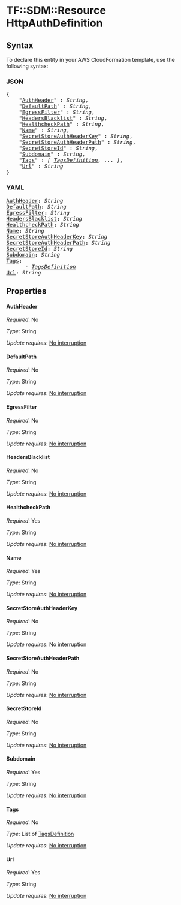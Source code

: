 # TF::SDM::Resource HttpAuthDefinition

## Syntax

To declare this entity in your AWS CloudFormation template, use the following syntax:

### JSON

<pre>
{
    "<a href="#authheader" title="AuthHeader">AuthHeader</a>" : <i>String</i>,
    "<a href="#defaultpath" title="DefaultPath">DefaultPath</a>" : <i>String</i>,
    "<a href="#egressfilter" title="EgressFilter">EgressFilter</a>" : <i>String</i>,
    "<a href="#headersblacklist" title="HeadersBlacklist">HeadersBlacklist</a>" : <i>String</i>,
    "<a href="#healthcheckpath" title="HealthcheckPath">HealthcheckPath</a>" : <i>String</i>,
    "<a href="#name" title="Name">Name</a>" : <i>String</i>,
    "<a href="#secretstoreauthheaderkey" title="SecretStoreAuthHeaderKey">SecretStoreAuthHeaderKey</a>" : <i>String</i>,
    "<a href="#secretstoreauthheaderpath" title="SecretStoreAuthHeaderPath">SecretStoreAuthHeaderPath</a>" : <i>String</i>,
    "<a href="#secretstoreid" title="SecretStoreId">SecretStoreId</a>" : <i>String</i>,
    "<a href="#subdomain" title="Subdomain">Subdomain</a>" : <i>String</i>,
    "<a href="#tags" title="Tags">Tags</a>" : <i>[ <a href="tagsdefinition.md">TagsDefinition</a>, ... ]</i>,
    "<a href="#url" title="Url">Url</a>" : <i>String</i>
}
</pre>

### YAML

<pre>
<a href="#authheader" title="AuthHeader">AuthHeader</a>: <i>String</i>
<a href="#defaultpath" title="DefaultPath">DefaultPath</a>: <i>String</i>
<a href="#egressfilter" title="EgressFilter">EgressFilter</a>: <i>String</i>
<a href="#headersblacklist" title="HeadersBlacklist">HeadersBlacklist</a>: <i>String</i>
<a href="#healthcheckpath" title="HealthcheckPath">HealthcheckPath</a>: <i>String</i>
<a href="#name" title="Name">Name</a>: <i>String</i>
<a href="#secretstoreauthheaderkey" title="SecretStoreAuthHeaderKey">SecretStoreAuthHeaderKey</a>: <i>String</i>
<a href="#secretstoreauthheaderpath" title="SecretStoreAuthHeaderPath">SecretStoreAuthHeaderPath</a>: <i>String</i>
<a href="#secretstoreid" title="SecretStoreId">SecretStoreId</a>: <i>String</i>
<a href="#subdomain" title="Subdomain">Subdomain</a>: <i>String</i>
<a href="#tags" title="Tags">Tags</a>: <i>
      - <a href="tagsdefinition.md">TagsDefinition</a></i>
<a href="#url" title="Url">Url</a>: <i>String</i>
</pre>

## Properties

#### AuthHeader

_Required_: No

_Type_: String

_Update requires_: [No interruption](https://docs.aws.amazon.com/AWSCloudFormation/latest/UserGuide/using-cfn-updating-stacks-update-behaviors.html#update-no-interrupt)

#### DefaultPath

_Required_: No

_Type_: String

_Update requires_: [No interruption](https://docs.aws.amazon.com/AWSCloudFormation/latest/UserGuide/using-cfn-updating-stacks-update-behaviors.html#update-no-interrupt)

#### EgressFilter

_Required_: No

_Type_: String

_Update requires_: [No interruption](https://docs.aws.amazon.com/AWSCloudFormation/latest/UserGuide/using-cfn-updating-stacks-update-behaviors.html#update-no-interrupt)

#### HeadersBlacklist

_Required_: No

_Type_: String

_Update requires_: [No interruption](https://docs.aws.amazon.com/AWSCloudFormation/latest/UserGuide/using-cfn-updating-stacks-update-behaviors.html#update-no-interrupt)

#### HealthcheckPath

_Required_: Yes

_Type_: String

_Update requires_: [No interruption](https://docs.aws.amazon.com/AWSCloudFormation/latest/UserGuide/using-cfn-updating-stacks-update-behaviors.html#update-no-interrupt)

#### Name

_Required_: Yes

_Type_: String

_Update requires_: [No interruption](https://docs.aws.amazon.com/AWSCloudFormation/latest/UserGuide/using-cfn-updating-stacks-update-behaviors.html#update-no-interrupt)

#### SecretStoreAuthHeaderKey

_Required_: No

_Type_: String

_Update requires_: [No interruption](https://docs.aws.amazon.com/AWSCloudFormation/latest/UserGuide/using-cfn-updating-stacks-update-behaviors.html#update-no-interrupt)

#### SecretStoreAuthHeaderPath

_Required_: No

_Type_: String

_Update requires_: [No interruption](https://docs.aws.amazon.com/AWSCloudFormation/latest/UserGuide/using-cfn-updating-stacks-update-behaviors.html#update-no-interrupt)

#### SecretStoreId

_Required_: No

_Type_: String

_Update requires_: [No interruption](https://docs.aws.amazon.com/AWSCloudFormation/latest/UserGuide/using-cfn-updating-stacks-update-behaviors.html#update-no-interrupt)

#### Subdomain

_Required_: Yes

_Type_: String

_Update requires_: [No interruption](https://docs.aws.amazon.com/AWSCloudFormation/latest/UserGuide/using-cfn-updating-stacks-update-behaviors.html#update-no-interrupt)

#### Tags

_Required_: No

_Type_: List of <a href="tagsdefinition.md">TagsDefinition</a>

_Update requires_: [No interruption](https://docs.aws.amazon.com/AWSCloudFormation/latest/UserGuide/using-cfn-updating-stacks-update-behaviors.html#update-no-interrupt)

#### Url

_Required_: Yes

_Type_: String

_Update requires_: [No interruption](https://docs.aws.amazon.com/AWSCloudFormation/latest/UserGuide/using-cfn-updating-stacks-update-behaviors.html#update-no-interrupt)

